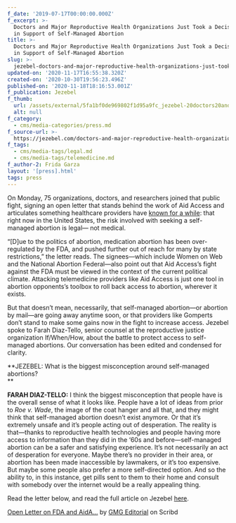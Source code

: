 ```yaml
---
f_date: '2019-07-17T00:00:00.000Z'
f_excerpt: >-
  Doctors and Major Reproductive Health Organizations Just Took a Decisive Stand
  in Support of Self-Managed Abortion
title: >-
  Doctors and Major Reproductive Health Organizations Just Took a Decisive Stand
  in Support of Self-Managed Abortion
slug: >-
  jezebel-doctors-and-major-reproductive-health-organizations-just-took-a-decisive-stand-in-support-of-self-managed-abortion
updated-on: '2020-11-17T16:55:38.320Z'
created-on: '2020-10-30T19:56:23.496Z'
published-on: '2020-11-18T18:16:53.001Z'
f_publication: Jezebel
f_thumb:
  url: /assets/external/5fa1bf0de969802f1d95a9fc_jezebel-20doctors20and20.png
  alt: null
f_category:
  - cms/media-categories/press.md
f_source-url: >-
  https://jezebel.com/doctors-and-major-reproductive-health-organizations-jus-1836002673
f_tags:
  - cms/media-tags/legal.md
  - cms/media-tags/telemedicine.md
f_author-2: Frida Garza
layout: '[press].html'
tags: press
---
```


On Monday, 75 organizations, doctors, and researchers joined that public fight, signing an open letter that stands behind the work of Aid Access and articulates something healthcare providers have [known for a while](https://jezebel.com/everything-you-need-to-know-about-self-managed-abortion-1830471836): that right now in the United States, the risk involved with seeking a self-managed abortion is legal— not medical.

“\[D\]ue to the politics of abortion, medication abortion has been over-regulated by the FDA, and pushed further out of reach for many by state restrictions,” the letter reads. The signees—which include Women on Web and the National Abortion Federal—also point out that Aid Access’s fight against the FDA must be viewed in the context of the current political climate. Attacking telemedicine providers like Aid Access is just one tool in abortion opponents’s toolbox to roll back access to abortion, wherever it exists.

But that doesn’t mean, necessarily, that self-managed abortion—or abortion by mail—are going away anytime soon, or that providers like Gomperts don’t stand to make some gains now in the fight to increase access. Jezebel spoke to Farah Diaz-Tello, senior counsel at the reproductive justice organization If/When/How, about the battle to protect access to self-managed abortions. Our conversation has been edited and condensed for clarity.  

**JEZEBEL: What is the biggest misconception around self-managed abortions?  
**

**FARAH DIAZ-TELLO:** I think the biggest misconception that people have is the overall sense of what it looks like. People have a lot of ideas from prior to _Roe v. Wade_, the image of the coat hanger and all that, and they might think that self-managed abortion doesn’t exist anymore. Or that it’s extremely unsafe and it’s people acting out of desperation. The reality is that—thanks to reproductive health technologies and people having more access to information than they did in the ‘60s and before—self-managed abortion can be a safer and satisfying experience. It’s not necessarily an act of desperation for everyone. Maybe there’s no provider in their area, or abortion has been made inaccessible by lawmakers, or it’s too expensive. But maybe some people also prefer a more self-directed option. And so the ability to, in this instance, get pills sent to them to their home and consult with somebody over the internet would be a really appealing thing.

Read the letter below, and read the full article on Jezebel [here](https://jezebel.com/doctors-and-major-reproductive-health-organizations-jus-1836002673).

[Open Letter on FDA and AidA...](https://www.scribd.com/document/415186584/Open-Letter-on-FDA-and-AidAccess#from_embed) by [GMG Editorial](https://www.scribd.com/publisher/375484060/GMG-Editorial#from_embed) on Scribd
